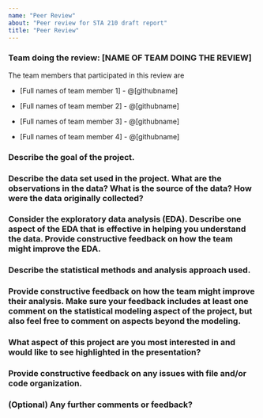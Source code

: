 ```yaml
---
name: "Peer Review"
about: "Peer review for STA 210 draft report"
title: "Peer Review"
---
```


### Team doing the review: [NAME OF TEAM DOING THE REVIEW] 

The team members that participated in this review are

-   [Full names of team member 1] - @[githubname]

-   [Full names of team member 2] - @[githubname]

-   [Full names of team member 3] - @[githubname]

-   [Full names of team member 4] - @[githubname]

### Describe the goal of the project.

### Describe the data set used in the project. What are the observations in the data? What is the source of the data? How were the data originally collected?

### Consider the exploratory data analysis (EDA). Describe one aspect of the EDA that is effective in helping you understand the data. Provide constructive feedback on how the team might improve the EDA.

### Describe the statistical methods and analysis approach used.

### Provide constructive feedback on how the team might improve their analysis. Make sure your feedback includes at least one comment on the statistical modeling aspect of the project, but also feel free to comment on aspects beyond the modeling.

### What aspect of this project are you most interested in and would like to see highlighted in the presentation?

### Provide constructive feedback on any issues with file and/or code organization.

### (Optional) Any further comments or feedback?
